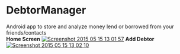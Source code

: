 # DebtorManager

Android app to store and analyze money lend or borrowed from your friends/contacts
<br/>
<b>Home Screen</b>
<a href='http://postimg.org/image/upjsag337/' target='_blank'><img src='http://s5.postimg.org/upjsag337/Screenshot_2015_05_15_13_01_57.jpg' border='0' alt="Screenshot 2015 05 15 13 01 57" /></a>
<b>Add Debtor</b>
<a href='http://postimg.org/image/3u9qvjm3n/' target='_blank'><img src='http://s5.postimg.org/3u9qvjm3n/Screenshot_2015_05_15_13_02_10.jpg' border='0' alt="Screenshot 2015 05 15 13 02 10" /></a>
